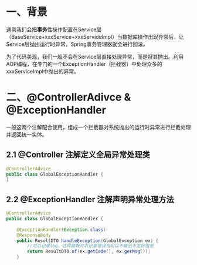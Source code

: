 # 一、背景

通常我们会把**事务**性操作配置在Service层（BaseService+xxxService+xxxServideImpl）当数据库操作出现异常后，让Service层抛出运行时异常，Spring事务管理器就会进行回滚。

为了代码美观，我们一般不会在Service层直接处理异常，而是将其抛出。利用AOP编程，在专门的一个ExceptionHandler（拦截器）中处理众多的xxxServiceImpl中抛出的异常。

# 二、@ControllerAdivce & @ExceptionHandler

一般这两个注解配合使用，组成一个拦截器对系统抛出的运行时异常进行拦截处理并返回统一实体。  

## 2.1 @Controller 注解定义全局异常处理类

```java
@ControllerAdvice
public class GlobalExceptionHandler {
}
```

## 2.2 @ExceptionHandler 注解声明异常处理方法

```java
@ControllerAdvice
public class GlobalExceptionHandler {
	
	@ExceptionHandler(Exception.class)
	@ResponseBody
	public ResultDTO handleException(GlobalException ex) {
		//可以记录log，这样就既可以记录错误也可以不输出不友好信息
		return ResultDTO.of(ex.getCode(), ex.getMsg());
	}
```

